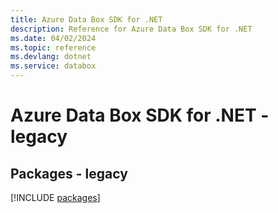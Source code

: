 ```yaml
---
title: Azure Data Box SDK for .NET
description: Reference for Azure Data Box SDK for .NET
ms.date: 04/02/2024
ms.topic: reference
ms.devlang: dotnet
ms.service: databox
---
```

# Azure Data Box SDK for .NET - legacy
## Packages - legacy
[!INCLUDE [packages](data-box-index.md)]